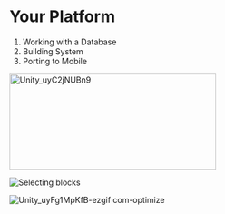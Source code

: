 # Your Platform

1) Working with a Database
2) Building System
3) Porting to Mobile


<img width="364" height="169" alt="Unity_uyC2jNUBn9" src="https://github.com/user-attachments/assets/10b8009f-8223-4361-89d8-1eea64d2d7e7" />


![Selecting blocks](https://github.com/user-attachments/assets/6a5d2511-419d-426d-af60-2f79ccc70dbe)

![Unity_uyFg1MpKfB-ezgif com-optimize](https://github.com/user-attachments/assets/58b67f38-4d8a-4550-8c17-8cc8a1a9a170)

